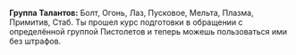 **Группа Талантов:** Болт, Огонь, Лаз, Пусковое, Мельта, Плазма, Примитив, Стаб.
Ты прошел курс подготовки в обращении с определённой группой Пистолетов и теперь можешь пользоваться ими без штрафов.